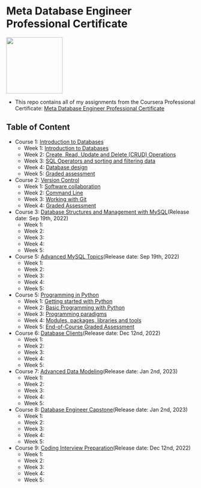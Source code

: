 # Meta Database Engineer Professional Certificate

<img src="./meta-logo.png" width=150>

- This repo contains all of my assignments from the Coursera Professional Certificate: [Meta Database Engineer Professional Certificate](https://www.coursera.org/professional-certificates/meta-database-engineer)

## Table of Content
- Course 1: [Introduction to Databases](https://www.coursera.org/learn/introduction-to-databases?specialization=meta-database-engineer)
  * Week 1: [Introduction to Databases](https://github.com/ginny100/Meta-Database-Engineer/tree/master/Course%201%20-%20Introduction%20to%20Databases/Week%201%20-%20Introduction%20to%20Databases)
  * Week 2: [Create, Read, Update and Delete (CRUD) Operations](https://github.com/ginny100/Meta-Database-Engineer/tree/master/Course%201%20-%20Introduction%20to%20Databases/Week%202%20-%20Create%2C%20Read%2C%20Update%20and%20Delete%20(CRUD)%20Operations)
  * Week 3: [SQL Operators and sorting and filtering data](https://github.com/ginny100/Meta-Database-Engineer/tree/master/Course%201%20-%20Introduction%20to%20Databases/Week%203%20-%20SQL%20Operators%20and%20sorting%20and%20filtering%20data)
  * Week 4: [Database design](https://github.com/ginny100/Meta-Database-Engineer/tree/master/Course%201%20-%20Introduction%20to%20Databases/Week%204%20-%20Database%20design)
  * Week 5: [Graded assessment](https://github.com/ginny100/Meta-Database-Engineer/tree/master/Course%201%20-%20Introduction%20to%20Databases/Week%205%20-%20Graded%20assessment)
- Course 2: [Version Control](https://www.coursera.org/learn/introduction-to-version-control?specialization=meta-front-end-developer)
  * Week 1: [Software collaboration](https://github.com/ginny100/Meta-Database-Engineer/tree/master/Course%202%20-%20Version%20Control/Week%201%20-%20Software%20collaboration)
  * Week 2: [Command Line](https://github.com/ginny100/Meta-Database-Engineer/tree/master/Course%202%20-%20Version%20Control/Week%202%20-%20Command%20Line)
  * Week 3: [Working with Git](https://github.com/ginny100/Meta-Database-Engineer/tree/master/Course%202%20-%20Version%20Control/Week%203%20-%20Working%20with%20Git)
  * Week 4: [Graded Assessment](https://github.com/ginny100/Meta-Database-Engineer/tree/master/Course%202%20-%20Version%20Control/Week%204%20-%20Graded%20Assessment)
- Course 3: [Database Structures and Management with MySQL](https://www.coursera.org/learn/database-structures-and-management-with-mysql?specialization=meta-database-engineer)(Release date: Sep 19th, 2022)
  * Week 1: 
  * Week 2: 
  * Week 3: 
  * Week 4: 
  * Week 5: 
- Course 5: [Advanced MySQL Topics](https://www.coursera.org/learn/advanced-mysql-topics?specialization=meta-database-engineer)(Release date: Sep 19th, 2022)
  * Week 1: 
  * Week 2: 
  * Week 3: 
  * Week 4: 
  * Week 5: 
- Course 5: [Programming in Python](https://www.coursera.org/learn/programming-in-python?specialization=meta-back-end-developer)
  * Week 1: [Getting started with Python](https://github.com/ginny100/Meta-Database-Engineer/tree/master/Course%205%20-%20Programming%20in%20Python/Week%201%20-%20Getting%20started%20with%20Python)
  * Week 2: [Basic Programming with Python](https://github.com/ginny100/Meta-Database-Engineer/tree/master/Course%205%20-%20Programming%20in%20Python/Week%202%20-%20Basic%20Programming%20with%20Python)
  * Week 3: [Programming paradigms](https://github.com/ginny100/Meta-Database-Engineer/tree/master/Course%205%20-%20Programming%20in%20Python/Week%203%20-%20Programming%20paradigms)
  * Week 4: [Modules, packages, libraries and tools](https://github.com/ginny100/Meta-Database-Engineer/tree/master/Course%205%20-%20Programming%20in%20Python/Week%204%20-%20Modules%2C%20packages%2C%20libraries%20and%20tools)
  * Week 5: [End-of-Course Graded Assessment](https://github.com/ginny100/Meta-Database-Engineer/tree/master/Course%205%20-%20Programming%20in%20Python/Week%205%20-%20End-of-Course%20Graded%20Assessment)
- Course 6: [Database Clients](https://www.coursera.org/learn/database-clients?specialization=meta-database-engineer)(Release date: Dec 12nd, 2022)
  * Week 1: 
  * Week 2: 
  * Week 3: 
  * Week 4: 
  * Week 5: 
- Course 7: [Advanced Data Modeling](https://www.coursera.org/learn/advanced-data-modeling?specialization=meta-database-engineer)(Release date: Jan 2nd, 2023)
  * Week 1: 
  * Week 2: 
  * Week 3: 
  * Week 4: 
  * Week 5: 
- Course 8: [Database Engineer Capstone](https://www.coursera.org/learn/database-engineer-capstone?specialization=meta-database-engineer)(Release date: Jan 2nd, 2023)
  * Week 1: 
  * Week 2: 
  * Week 3: 
  * Week 4: 
  * Week 5: 
- Course 9: [Coding Interview Preparation](https://www.coursera.org/learn/coding-interview-preparation?specialization=meta-back-end-developer)(Release date: Dec 12nd, 2022)
  * Week 1: 
  * Week 2: 
  * Week 3: 
  * Week 4: 
  * Week 5: